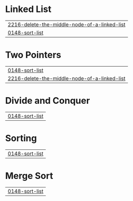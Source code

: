 # Linked List
|  |
| ------- |
| [2216-delete-the-middle-node-of-a-linked-list](https://github.com/Niraj1608/Leetcode-Practise/tree/master/2216-delete-the-middle-node-of-a-linked-list) |
| [0148-sort-list](https://github.com/Niraj1608/Leetcode-Practise/tree/master/0148-sort-list) |


# Two Pointers
|  |
| ------- |
| [0148-sort-list](https://github.com/Niraj1608/Leetcode-Practise/tree/master/0148-sort-list) |
| [2216-delete-the-middle-node-of-a-linked-list](https://github.com/Niraj1608/Leetcode-Practise/tree/master/2216-delete-the-middle-node-of-a-linked-list) |
# Divide and Conquer
|  |
| ------- |
| [0148-sort-list](https://github.com/Niraj1608/Leetcode-Practise/tree/master/0148-sort-list) |
# Sorting
|  |
| ------- |
| [0148-sort-list](https://github.com/Niraj1608/Leetcode-Practise/tree/master/0148-sort-list) |
# Merge Sort
|  |
| ------- |
| [0148-sort-list](https://github.com/Niraj1608/Leetcode-Practise/tree/master/0148-sort-list) |